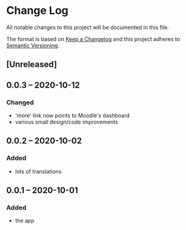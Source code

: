 # Change Log
All notable changes to this project will be documented in this file.

The format is based on [Keep a Changelog](http://keepachangelog.com/)
and this project adheres to [Semantic Versioning](http://semver.org/).

## [Unreleased]

## 0.0.3 – 2020-10-12
### Changed
- 'more' link now points to Moodle's dashboard
- various small design/code improvements

## 0.0.2 – 2020-10-02
### Added
- lots of translations

## 0.0.1 – 2020-10-01
### Added
* the app
